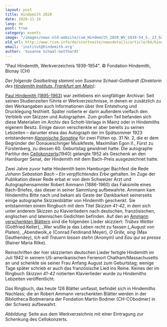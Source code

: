 ```yaml
---
layout: post
title: Hindemith 2020
date: 2020-11-16
lang: de
post: true
category: events
image: "/images/news-old-website/csm_Hindemith_2020_WV_1939-54_S._23_b2062ac305.png"
old_url: http://www.rism.info/de/startseite/newsdetails/article/64/hindemith-2020.html
email: 'institut@hindemith.org'
author: 'Susanne Schaal-Gotthardt'
---
```


"Paul Hindemith, Werkverzeichnis 1939-1954". © Fondation Hindemith, Blonay (CH)

_Der folgende Gastbeitrag stammt von Susanne Schaal-Gotthardt (Direktorin des [Hindemith Instituts, Frankfurt am Main](https://www.hindemith.info/de/institut/)):_   
  
[Paul Hindemith (1895-1963)](https://opac.rism.info/search?author=Hindemith+Paul) war zeitlebens ein sorgfältiger Archivar: Seit seinen Studienzeiten führte er Werkverzeichnisse, in denen er zusätzlich zu den Werkangaben auch Informationen über ihre Entstehung und Drucklegung festhielt. Später notierte er darin außerdem vielfach den Verbleib von Skizzen und Autographen. Zum großen Teil befanden sich diese Materialien im Archiv des Schott-Verlags in Mainz oder in Hindemiths eigenem Besitz. Einige davon verschenkte er aber bereits zu seinen Lebzeiten – darunter etwa das Autograph der im Spätsommer 1923 entstandenen [_Kanonische Sonatine_](https://opac.rism.info/search?id=450036569&View=rism) für zwei Flöten op. 31 Nr. 2, die er dem Begründer der Donaueschinger Musikfeste, Maximilian Egon II., Fürst zu Fürstenberg, zu dessen 60. Geburtstag gewidmet hatte. Die autographe Partitur des [Cellokonzerts](https://opac.rism.info/search?id=450035874&View=rism)(1940) gelangte 1952 als Geschenk an den Hamburger Senat, der Hindemith mit dem Bach-Preis ausgezeichnet hatte.

Zwei Jahre zuvor hatte Hindemith beim Hamburger Bachfest die Rede _Johann Sebastian Bach – Ein verpflichtendes Erbe_ gehalten. Im Zuge der Publikation dieser Rede erbat er von dem Schweizer Arzt und Autographensammler Robert Ammann (1886-1960) das Faksimile eines Bach-Briefes, das dieser in seiner Sammlung aufbewahrte. Ammann kam Hindemiths Bitte nach und bekam als Geste der Dankbarkeit seinerseits einige autographe Skizzenblätter von Hindemith geschenkt. Sie entstammten einem Ringbuch mit dem Titel _Skizzen 41-42_, in dem sich unter anderem Skizzen zu Klavierliedern nach deutschen, französischen, englischen und lateinischen Gedichten befinden. Auf den an [Ammann verschenkten Blättern](https://opac.rism.info/search?id=400090340&View=rism) sind die folgenden Lieder skizziert: _Trübes Wetter_ (Gottfried Keller), _Wer wußte je das Leben recht zu fassen (_August von Platen), _Abendwolk_e (Conrad Ferdinand Meyer), _O Grille, sing_ (Max Dauthendey), _Ich will Trauern lassen stehn_ (Anonym) und _Eau qui se presse_ (Rainer Maria Rilke).   
  
Reinschriften der hier skizzierten deutschen Lieder fertigte Hindemith im Juli 1942 in seinem US-amerikanischen Ferienort Chatham/Massachusetts an und schenkte sie seiner Frau Anfang August zum Geburtstag; wenige Tage später schrieb er auch das französische Lied ins Reine. Keines der im Ringbuch _Skizzen 41-42_ notierten Klavierlieder wurde zu Hindemiths Lebzeiten veröffentlicht.   
  
Das Ringbuch, das heute 126 Blätter umfasst, befindet sich in Hindemiths Nachlass; die an Robert Ammann verschenkten Blätter werden in der Bibliotheca Bodmeriana der Fondation Martin Bodmer (CH-CObodmer) in der Schweiz aufbewahrt.

_Abbildung_: Seite aus dem Werkverzeichnis mit einer Eintragung zur Schenkung des Cellokonzerts.&nbsp;

&nbsp;

&nbsp;

&nbsp;

